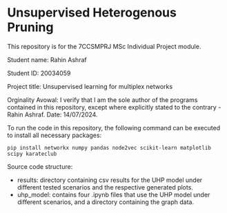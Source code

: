 # Unsupervised Heterogenous Pruning

This repository is for the 7CCSMPRJ MSc Individual Project module.

Student name: Rahin Ashraf

Student ID: 20034059

Project title: Unsupervised learning for multiplex networks

Orginality Avowal: I verify that I am the sole author of the programs contained in this repository, except where explicitly stated to the contrary - Rahin Ashraf. Date: 14/07/2024.

To run the code in this repository, the following command can be executed to install all necessary packages: 

`pip install networkx numpy pandas node2vec scikit-learn matplotlib scipy karateclub`

Source code structure:
- results: directory containing csv results for the UHP model under different tested scenarios and the respective generated plots.
- uhp_model: contains four .ipynb files that use the UHP model under different scenarios, and a directory containing the graph data.
